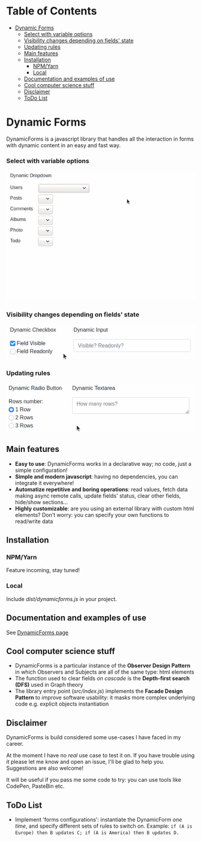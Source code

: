 # Table of Contents <!-- omit in toc -->
- [Dynamic Forms](#dynamic-forms)
    - [Select with variable options](#select-with-variable-options)
    - [Visibility changes depending on fields' state](#visibility-changes-depending-on-fields-state)
    - [Updating rules](#updating-rules)
  - [Main features](#main-features)
  - [Installation](#installation)
    - [NPM/Yarn](#npmyarn)
    - [Local](#local)
  - [Documentation and examples of use](#documentation-and-examples-of-use)
  - [Cool computer science stuff](#cool-computer-science-stuff)
  - [Disclaimer](#disclaimer)
  - [ToDo List](#todo-list)

# Dynamic Forms
DynamicForms is a javascript library that handles all the interaction in forms with dynamic content in an easy and fast way.

### Select with variable options

![Dynamic Dropdown example gif](./docs/imgs/dynamic-dropdown.gif)

### Visibility changes depending on fields' state

![Dynamic Checkbox example gif](./docs/imgs/dynamic-checkbox.gif)

### Updating rules

![Dynamic Radio example gif](./docs/imgs/dynamic-radio.gif)

## Main features
- **Easy to use**: DynamicForms works in a declarative way; no code, just a simple configuration!
- **Simple and modern javascript**: having no dependencies, you can integrate it everywhere!
- **Automatize repetitive and boring operations**: read values, fetch data making async remote calls, update fields' status, clear other fields, hide/show sections...
- **Highly customizable**: are you using an external library with custom html elements? Don't worry: you can specify your own functions to read/write data

## Installation
### NPM/Yarn
Feature incoming, stay tuned!

### Local
Include *dist/dynamicforms.js* in your project.

## Documentation and examples of use
See [DynamicForms page](https://simomosi.github.io/dynamic-forms/)

## Cool computer science stuff
- DynamicForms is a particular instance of the **Observer Design Pattern** in which Observers and Subjects are all of the same type: html elements
- The function used to clear fields *on cascade* is the **Depth-first search (DFS)** used in Graph theory
- The library entry point (*src/index.js*) implements the **Facade Design Pattern** to improve software usability: it masks more complex underlying code e.g. explicit objects instantiation

## Disclaimer
DynamicForms is build considered some use-cases I have faced in my career.

At the moment I have no *real* use case to test it on. If you have trouble using it please let me know and open an issue, I'll be glad to help you. Suggestions are also welcome!

It will be useful if you pass me some code to try: you can use tools like CodePen, PasteBin etc.

## ToDo List

- Implement 'forms configurations': instantiate the DynamicForm *one time*, and specify different sets of rules to switch on. Example: `if (A is Europe) then B updates C; if (A is America) then B updates D.`